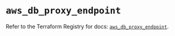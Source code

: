 # `aws_db_proxy_endpoint`

Refer to the Terraform Registry for docs: [`aws_db_proxy_endpoint`](https://registry.terraform.io/providers/hashicorp/aws/6.14.0/docs/resources/db_proxy_endpoint).
